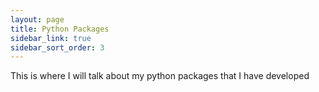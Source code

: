 ```yaml
---
layout: page
title: Python Packages
sidebar_link: true
sidebar_sort_order: 3
---
```


This is where I will talk about my python packages that I have developed
